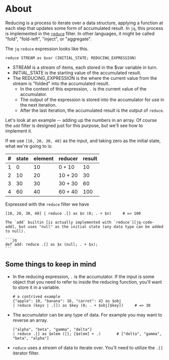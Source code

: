 # About

Reducing is a process to iterate over a data structure, applying a function at each step that updates some form of accumulated result.
In `jq`, this process is implemented in the [`reduce`][jq-man-reduce] filter.
In other languages, it might be called "fold", "fold-left", "inject", or "aggregate".

The `jq` `reduce` expression looks like this.
```jq
reduce STREAM as $var (INITIAL_STATE; REDUCING_EXPRESSION)
```

- STREAM is a _stream_ of items, each stored in the $var variable in turn.
- INITIAL\_STATE is the starting value of the accumulated result.
- The REDUCING\_EXPRESSION is the where the current value from the stream is "folded" into the accumulated result.
  - In the context of this expression, `.` is the current value of the accumulator.
  - The output of the expression is stored into the accumulator for use in the next iteration.
  - After the last iteration, the accumulated result is the output of `reduce`.

Let's look at an example -- adding up the numbers in an array.
Of course the `add` filter is designed just for this purpose, but we'll see how to implement it.

If we use `[10, 20, 30, 40]` as the input, and taking zero as the initial state, what we're going to is:

| \# | state | element | reducer | result |
| --- | --- | --- | --- | --- |
| 1 |  0 | 10 |  0 + 10 |  10 |
| 2 | 10 | 20 | 10 + 20 |  30 |
| 3 | 30 | 30 | 30 + 30 |  60 |
| 4 | 60 | 40 | 60 + 40 | 100 |

Expressed with the `reduce` filter we have

```jq
[10, 20, 30, 40] | reduce .[] as $n (0; . + $n)     # => 100
```

~~~~exercism/note
The `add` builtin [is actually implemented with `reduce`][jq-code-add], but uses "null" as the initial state (any data type can be added to null).

```jq
def add: reduce .[] as $x (null; . + $x);
```
~~~~

## Some things to keep in mind

- In the reducing expression, `.` is the accumulator.
  If the input is some object that you need to refer to inside the reducing function, you'll want to store it in a variable.

  ```jq
  # a contrived example
  {"apple": 10, "banana": 16, "carrot": 4} as $obj
  | reduce (keys | .[]) as $key (0; . + $obj[$key])     # => 30
  ```

- The accumulator can be any type of data.
  For example you may want to reverse an array.

  ```jq
  ["alpha", "beta", "gamma", "delta"]
  | reduce .[] as $elem ([]; [$elem] + .)       # ["delta", "gamma", "beta", "alpha"]
  ```

- `reduce` uses a _stream_ of data to iterate over.
  You'll need to utilize the `.[]` iterator filter.

[jq-man-reduce]: https://stedolan.github.io/jq/manual/v1.6/#Reduce
[jq-code-add]: https://github.com/stedolan/jq/blob/master/src/builtin.jq#L11
